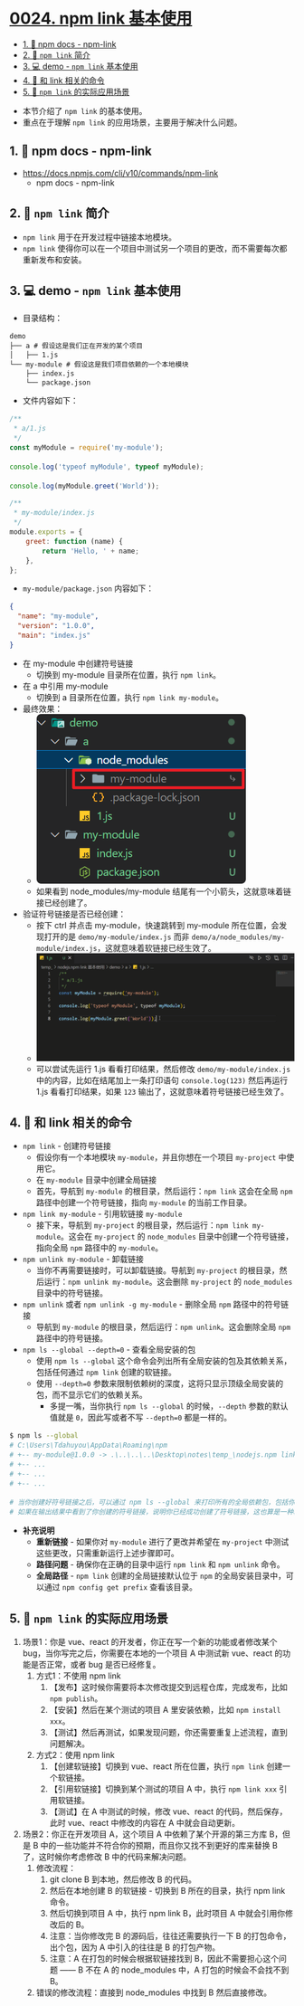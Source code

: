 # [0024. npm link 基本使用](https://github.com/Tdahuyou/nodejs/tree/main/0024.%20npm%20link%20%E5%9F%BA%E6%9C%AC%E4%BD%BF%E7%94%A8)

<!-- region:toc -->
- [1. 🔗 npm docs - npm-link](#1--npm-docs---npm-link)
- [2. 📒 `npm link` 简介](#2--npm-link-简介)
- [3. 💻 demo - `npm link` 基本使用](#3--demo---npm-link-基本使用)
- [4. 📒 和 link 相关的命令](#4--和-link-相关的命令)
- [5. 📒 `npm link` 的实际应用场景](#5--npm-link-的实际应用场景)
<!-- endregion:toc -->
- 本节介绍了 `npm link` 的基本使用。
- 重点在于理解 `npm link` 的应用场景，主要用于解决什么问题。

## 1. 🔗 npm docs - npm-link

- https://docs.npmjs.com/cli/v10/commands/npm-link
  - npm docs - npm-link

## 2. 📒 `npm link` 简介

- `npm link` 用于在开发过程中链接本地模块。
- `npm link` 使得你可以在一个项目中测试另一个项目的更改，而不需要每次都重新发布和安装。

## 3. 💻 demo - `npm link` 基本使用

- 目录结构：

```shell
demo
├── a # 假设这是我们正在开发的某个项目
│   ├── 1.js
└── my-module # 假设这是我们项目依赖的一个本地模块
    ├── index.js
    └── package.json
```

- 文件内容如下：

```js
/**
 * a/1.js
 */
const myModule = require('my-module');

console.log('typeof myModule', typeof myModule);

console.log(myModule.greet('World'));
```

```js
/**
 * my-module/index.js
 */
module.exports = {
    greet: function (name) {
        return 'Hello, ' + name;
    },
};
```

- `my-module/package.json` 内容如下：

```json
{
  "name": "my-module",
  "version": "1.0.0",
  "main": "index.js"
}
```

- 在 my-module 中创建符号链接
  - 切换到 my-module 目录所在位置，执行 `npm link`。
- 在 a 中引用 my-module
  - 切换到 a 目录所在位置，执行 `npm link my-module`。
- 最终效果：
  - ![](md-imgs/2024-11-11-16-35-02.png)
  - 如果看到 node_modules/my-module 结尾有一个小箭头，这就意味着链接已经创建了。
- 验证符号链接是否已经创建：
  - 按下 ctrl 并点击 my-module，快速跳转到 my-module 所在位置，会发现打开的是 `demo/my-module/index.js` 而非 `demo/a/node_modules/my-module/index.js`，这就意味着软链接已经生效了。
  - ![](./md-imgs/1.gif)
  - 可以尝试先运行 1.js 看看打印结果，然后修改 `demo/my-module/index.js` 中的内容，比如在结尾加上一条打印语句 `console.log(123)` 然后再运行 1.js 看看打印结果，如果 `123` 输出了，这就意味着符号链接已经生效了。

## 4. 📒 和 link 相关的命令

- `npm link` - 创建符号链接
  - 假设你有一个本地模块 `my-module`，并且你想在一个项目 `my-project` 中使用它。
  - 在 `my-module` 目录中创建全局链接
  - 首先，导航到 `my-module` 的根目录，然后运行：`npm link` 这会在全局 `npm` 路径中创建一个符号链接，指向 `my-module` 的当前工作目录。
- `npm link my-module` - 引用软链接 `my-module`
  - 接下来，导航到 `my-project` 的根目录，然后运行：`npm link my-module`。这会在 `my-project` 的 `node_modules` 目录中创建一个符号链接，指向全局 `npm` 路径中的 `my-module`。
- `npm unlink my-module` - 卸载链接
  - 当你不再需要链接时，可以卸载链接。导航到 `my-project` 的根目录，然后运行：`npm unlink my-module`。这会删除 `my-project` 的 `node_modules` 目录中的符号链接。
- `npm unlink` 或者 `npm unlink -g my-module` - 删除全局 `npm` 路径中的符号链接
  - 导航到 `my-module` 的根目录，然后运行：`npm unlink`。这会删除全局 `npm` 路径中的符号链接。
- `npm ls --global --depth=0` - 查看全局安装的包
  - 使用 `npm ls --global` 这个命令会列出所有全局安装的包及其依赖关系，包括任何通过 `npm link` 创建的软链接。
  - 使用 `--depth=0` 参数来限制依赖树的深度，这将只显示顶级全局安装的包，而不显示它们的依赖关系。
    - 多提一嘴，当你执行 `npm ls --global` 的时候，`--depth` 参数的默认值就是 `0`，因此写或者不写 `--depth=0` 都是一样的。

```bash
$ npm ls --global
# C:\Users\Tdahuyou\AppData\Roaming\npm
# +-- my-module@1.0.0 -> .\..\..\..\Desktop\notes\temp_\nodejs.npm link 基本使用\demo\my-module
# +-- ...
# +-- ...
# +-- ...

# 当你创建好符号链接之后，可以通过 npm ls --global 来打印所有的全局依赖包，包括你创建的符号链接。
# 如果在输出结果中看到了你创建的符号链接，说明你已经成功创建了符号链接，这也算是一种验证符号链接是否创建成功的方式。
```

- **补充说明**
  - **重新链接** - 如果你对 `my-module` 进行了更改并希望在 `my-project` 中测试这些更改，只需重新运行上述步骤即可。
  - **路径问题** - 确保你在正确的目录中运行 `npm link` 和 `npm unlink` 命令。
  - **全局路径** - `npm link` 创建的全局链接默认位于 `npm` 的全局安装目录中，可以通过 `npm config get prefix` 查看该目录。

## 5. 📒 `npm link` 的实际应用场景

1. 场景1：你是 vue、react 的开发者，你正在写一个新的功能或者修改某个 bug，当你写完之后，你需要在本地的一个项目 A 中测试新 vue、react 的功能是否正常，或者 bug 是否已经修复。
   1. 方式1：不使用 npm link
      1. 【发布】这时候你需要将本次修改提交到远程仓库，完成发布，比如 `npm publish`。
      2. 【安装】然后在某个测试的项目 A 里安装依赖，比如 `npm install xxx`。
      3. 【测试】然后再测试，如果发现问题，你还需要重复上述流程，直到问题解决。
   2. 方式2：使用 npm link
      1. 【创建软链接】切换到 vue、react 所在位置，执行 `npm link` 创建一个软链接。
      2. 【引用软链接】切换到某个测试的项目 A 中，执行 `npm link xxx` 引用软链接。
      3. 【测试】在 A 中测试的时候，修改 vue、react 的代码，然后保存，此时 vue、react 中修改的内容在 A 中就会自动更新。
2. 场景2：你正在开发项目 A，这个项目 A 中依赖了某个开源的第三方库 B，但是 B 中的一些功能并不符合你的预期，而且你又找不到更好的库来替换 B 了，这时候你考虑修改 B 中的代码来解决问题。
   1. 修改流程：
      1. git clone B 到本地，然后修改 B 的代码。
      2. 然后在本地创建 B 的软链接 - 切换到 B 所在的目录，执行 npm link 命令。
      3. 然后切换到项目 A 中，执行 npm link B，此时项目 A 中就会引用你修改后的 B。
      4. 注意：当你修改完 B 的源码后，往往还需要执行一下 B 的打包命令，出个包，因为 A 中引入的往往是 B 的打包产物。
      5. 注意：A 在打包的时候会根据软链接找到 B，因此不需要担心这个问题 —— B 不在 A 的 node_modules 中，A 打包的时候会不会找不到 B。
   2. 错误的修改流程：直接到 node_modules 中找到 B 然后直接修改。


